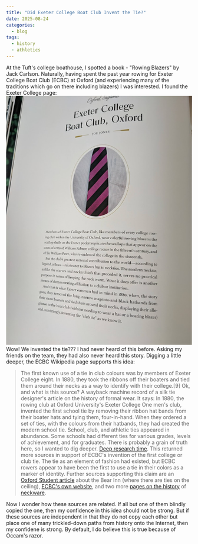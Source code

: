 ```yaml
---
title: "Did Exeter College Boat Club Invent the Tie?"
date: 2025-08-24
categories:
  - blog
tags:
  - history
  - athletics
---
```

At the Tuft's college boathouse, I spotted a book - "Rowing Blazers" by Jack Carlson. Naturally, having spent the past year rowing for Exeter College Boat Club (ECBC) at Oxford (and experiencing many of the traditions which go on there including blazers) I was interested. I found the Exeter College page:
![ecbc tie page](/assets/images/ecbctie.jpg)
Wow! We invented the tie??? I had never heard of this before. Asking my friends on the team, they had also never heard this story. Digging a little deeper, the ECBC Wikipedia page supports this idea:
>The first known use of a tie in club colours was by members of Exeter College eight. In 1880, they took the ribbons off their boaters and tied them around their necks as a way to identify with their college.[9]
Ok, and what is this source? A wayback machine record of a silk tie designer's article on the history of formal wear. It says:
>In 1880, the rowing club at Oxford University's Exeter College One men's club, invented the first school tie by removing their ribbon hat bands from their boater hats and tying them, four-in-hand. When they ordered a set of ties, with the colours from their hatbands, they had created the modern school tie. School, club, and athletic ties appeared in abundance. Some schools had different ties for various grades, levels of achievement, and for graduates.
There is probably a grain of truth here, so I wanted to dig deeper. [Deep research time](https://chatgpt.com/share/68ab69d0-2d38-8000-9adc-352c5c070840). This returned more sources in support of ECBC's invention of the first college or club tie. The tie as an element of fashion had existed, but ECBC rowers appear to have been the first to use a tie in their colors as a marker of identity. Further sources supporting this claim are an [Oxford Student article](https://www.oxfordstudent.com/2011/01/20/the-ox-idental-tourist-the-tie-collection-the-bear-inn/#:~:text=Fittingly%2C%20the%20origins%20of%20school,made%20versions%20for%20its%20members) about the Bear Inn (where there are ties on the ceiling), [ECBC's own website](https://ecbc.web.ox.ac.uk/traditions#:~:text=The%20first%20club%20ties%20of,wore%20them%20around%20their%20necks), and two more [pages on the history](https://turnbullandasser.com/blogs/off-the-cuff/off-the-cuff-history-of-neckwear#:~:text=Ties%20have%20long%20been%20used,fastened%20them%20around%20their%20necks) of [neckware](https://www.tiesncuffs.com.au/pages/the-history-of-the-tie?srsltid=AfmBOooEPpt7kd5C4URFDd0Okz_N1gCw-76KDIfhGcJNPXbUby1kl_ee#:~:text=school%2C%20etc,and%20clubs%20to%20follow%20suit).  

Now I wonder how these sources are related. If all but one of them blindly copied the one, then my confidence in this idea should not be strong. But if these sources are independent in that they do not copy each other but place one of many trickled-down paths from history onto the Internet, then my confidene is strong. By default, I do believe this is true because of Occam's razor.